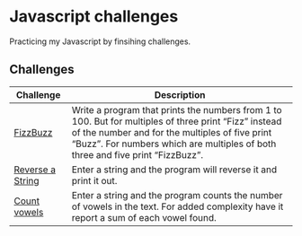 # Javascript challenges
Practicing my Javascript by finsihing challenges.

## Challenges
| Challenge  |  Description |
|---|---|
| [FizzBuzz](https://github.com/Jake-woods/js-challenges/blob/master/scripts/fizzbuss.js) | Write a program that prints the numbers from 1 to 100. But for multiples of three print “Fizz” instead of the number and for the multiples of five print “Buzz”. For numbers which are multiples of both three and five print “FizzBuzz”.  |
|  [Reverse a String](https://github.com/Jake-woods/js-challenges/blob/master/scripts/reverse-a-string.js) | Enter a string and the program will reverse it and print it out.  |
| [Count vowels](https://github.com/Jake-woods/js-challenges/blob/master/scripts/count-vowels.js)|Enter a string and the program counts the number of vowels in the text. For added complexity have it report a sum of each vowel found. |

